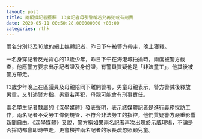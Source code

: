 ```yaml
---
layout: post
title: 兩網媒記者獲釋　13歲記者母引警稱若兒再犯或有刑責
date: 2020-05-11 00:50:28.000000000 +08:00
categories: rthk
---
```


兩名分別13及16歲的網上媒體記者，昨日下午被警方帶走，晚上獲釋。

一名身穿記者反光背心的13歲少年，昨日下午在海港城拍攝時，兩度被警方截查，他應警方要求出示記者證及身份證，有警員質疑他是「非法童工」，他其後被警方帶走。

13歲少年晚上在區議員及母親陪同下離開警署，男童母親表示，警方警誡後釋放男童，又引述警方指，男童若再犯，母親可能會有刑事責任。

兩名學生記者隸屬的《深學媒體》發表聲明，表示該媒體記者是進行義務採訪工作，兩名記者不受勞工條例規管，不符合非法勞工的指控，他們質疑警方嚴重影響新聞自由。《深學媒體》又說，警方稱如果兩名記者再次出現於示威現場，不論是否採訪都會即時帶走，更會檢控兩名記者的家長疏忽照顧兒童。
